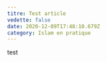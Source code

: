 ```yaml
---
titre: Test article
vedette: false
date: 2020-12-09T17:48:10.679Z
category: Islam en pratique
---
```

test